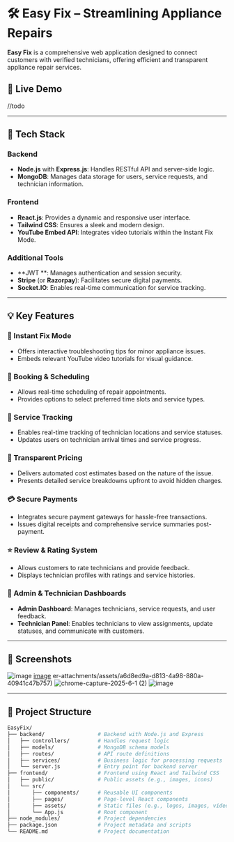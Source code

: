 # 🛠️ Easy Fix – Streamlining Appliance Repairs

**Easy Fix** is a comprehensive web application designed to connect customers with verified technicians, offering efficient and transparent appliance repair services.

## 🚀 Live Demo
//todo

---

## 🧰 Tech Stack

### Backend
- **Node.js** with **Express.js**: Handles RESTful API and server-side logic.
- **MongoDB**: Manages data storage for users, service requests, and technician information.

### Frontend
- **React.js**: Provides a dynamic and responsive user interface.
- **Tailwind CSS**: Ensures a sleek and modern design.
- **YouTube Embed API**: Integrates video tutorials within the Instant Fix Mode.

### Additional Tools
- **JWT **: Manages authentication and session security.
- **Stripe** (or **Razorpay**): Facilitates secure digital payments.
- **Socket.IO**: Enables real-time communication for service tracking.

---

## 💡 Key Features

### 🔧 Instant Fix Mode
- Offers interactive troubleshooting tips for minor appliance issues.
- Embeds relevant YouTube video tutorials for visual guidance.

### 📅 Booking & Scheduling
- Allows real-time scheduling of repair appointments.
- Provides options to select preferred time slots and service types.

### 📍 Service Tracking
- Enables real-time tracking of technician locations and service statuses.
- Updates users on technician arrival times and service progress.

### 💸 Transparent Pricing
- Delivers automated cost estimates based on the nature of the issue.
- Presents detailed service breakdowns upfront to avoid hidden charges.

### 💳 Secure Payments
- Integrates secure payment gateways for hassle-free transactions.
- Issues digital receipts and comprehensive service summaries post-payment.

### ⭐ Review & Rating System
- Allows customers to rate technicians and provide feedback.
- Displays technician profiles with ratings and service histories.

### 👥 Admin & Technician Dashboards
- **Admin Dashboard**: Manages technicians, service requests, and user feedback.
- **Technician Panel**: Enables technicians to view assignments, update statuses, and communicate with customers.

---

## 📸 Screenshots
![image](https://github.com/user-attachments/assets/b2857ad4-4130-4200-97fb-4338d10b596b)
[image](https://github.com/user-attachments/assets/22554168-ac50-43f5-a331-e88560f63f69)
er-attachments/assets/a6d8ed9a-d813-4a98-880a-40941c47b757)
![chrome-capture-2025-6-1 (2)](https://github.com/user-attachments/assets/425e6409-da97-4a58-b41b-4ea21a8d7d1c)
![image](https://github.com/user-attachments/assets/fe5c5959-5d5f-458e-89d7-4cd4af9317d8)

---

## 📂 Project Structure

```bash
EasyFix/
├── backend/                 # Backend with Node.js and Express
│   ├── controllers/         # Handles request logic
│   ├── models/              # MongoDB schema models
│   ├── routes/              # API route definitions
│   ├── services/            # Business logic for processing requests
│   └── server.js            # Entry point for backend server
├── frontend/                # Frontend using React and Tailwind CSS
│   ├── public/              # Public assets (e.g., images, icons)
│   └── src/
│       ├── components/      # Reusable UI components
│       ├── pages/           # Page-level React components
│       ├── assets/          # Static files (e.g., logos, images, videos)
│       └── App.js           # Root component
├── node_modules/            # Project dependencies
├── package.json             # Project metadata and scripts
└── README.md                # Project documentation

